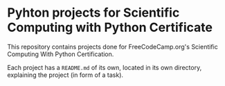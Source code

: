 # Pyhton projects for Scientific Computing with Python Certificate
This repository contains projects done for FreeCodeCamp.org's Scientific Computing With Python Certification.

Each project has a `README.md` of its own, located in its own directory, explaining the project (in form of a task).
